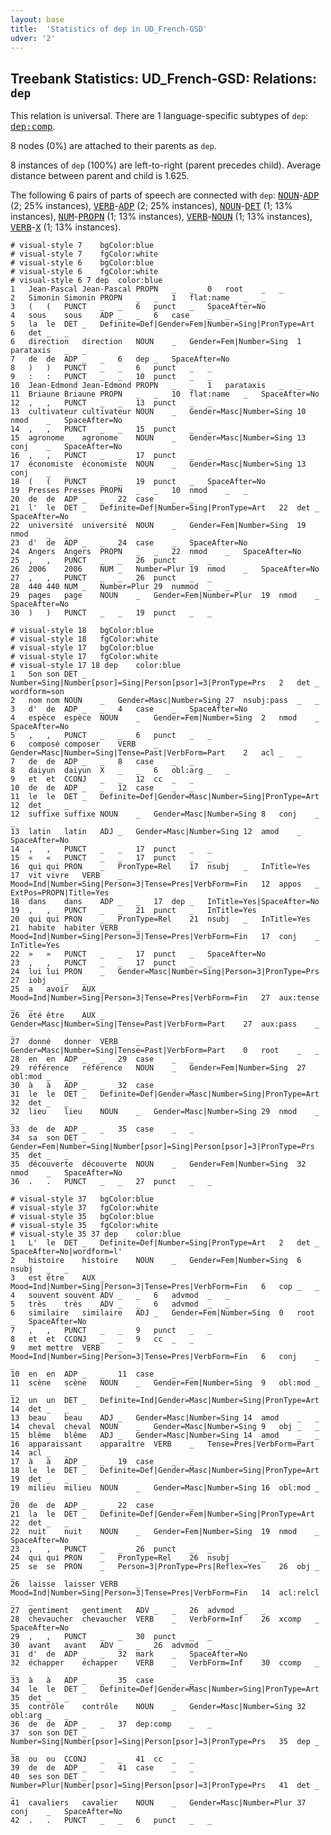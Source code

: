 ```yaml
---
layout: base
title:  'Statistics of dep in UD_French-GSD'
udver: '2'
---
```


## Treebank Statistics: UD_French-GSD: Relations: `dep`

This relation is universal.
There are 1 language-specific subtypes of `dep`: <tt><a href="fr_gsd-dep-dep-comp.html">dep:comp</a></tt>.

8 nodes (0%) are attached to their parents as `dep`.

8 instances of `dep` (100%) are left-to-right (parent precedes child).
Average distance between parent and child is 1.625.

The following 6 pairs of parts of speech are connected with `dep`: <tt><a href="fr_gsd-pos-NOUN.html">NOUN</a></tt>-<tt><a href="fr_gsd-pos-ADP.html">ADP</a></tt> (2; 25% instances), <tt><a href="fr_gsd-pos-VERB.html">VERB</a></tt>-<tt><a href="fr_gsd-pos-ADP.html">ADP</a></tt> (2; 25% instances), <tt><a href="fr_gsd-pos-NOUN.html">NOUN</a></tt>-<tt><a href="fr_gsd-pos-DET.html">DET</a></tt> (1; 13% instances), <tt><a href="fr_gsd-pos-NUM.html">NUM</a></tt>-<tt><a href="fr_gsd-pos-PROPN.html">PROPN</a></tt> (1; 13% instances), <tt><a href="fr_gsd-pos-VERB.html">VERB</a></tt>-<tt><a href="fr_gsd-pos-NOUN.html">NOUN</a></tt> (1; 13% instances), <tt><a href="fr_gsd-pos-VERB.html">VERB</a></tt>-<tt><a href="fr_gsd-pos-X.html">X</a></tt> (1; 13% instances).


~~~ conllu
# visual-style 7	bgColor:blue
# visual-style 7	fgColor:white
# visual-style 6	bgColor:blue
# visual-style 6	fgColor:white
# visual-style 6 7 dep	color:blue
1	Jean-Pascal	Jean-Pascal	PROPN	_	_	0	root	_	_
2	Simonin	Simonin	PROPN	_	_	1	flat:name	_	_
3	(	(	PUNCT	_	_	6	punct	_	SpaceAfter=No
4	sous	sous	ADP	_	_	6	case	_	_
5	la	le	DET	_	Definite=Def|Gender=Fem|Number=Sing|PronType=Art	6	det	_	_
6	direction	direction	NOUN	_	Gender=Fem|Number=Sing	1	parataxis	_	_
7	de	de	ADP	_	_	6	dep	_	SpaceAfter=No
8	)	)	PUNCT	_	_	6	punct	_	_
9	:	:	PUNCT	_	_	10	punct	_	_
10	Jean-Edmond	Jean-Edmond	PROPN	_	_	1	parataxis	_	_
11	Briaune	Briaune	PROPN	_	_	10	flat:name	_	SpaceAfter=No
12	,	,	PUNCT	_	_	13	punct	_	_
13	cultivateur	cultivateur	NOUN	_	Gender=Masc|Number=Sing	10	nmod	_	SpaceAfter=No
14	,	,	PUNCT	_	_	15	punct	_	_
15	agronome	agronome	NOUN	_	Gender=Masc|Number=Sing	13	conj	_	SpaceAfter=No
16	,	,	PUNCT	_	_	17	punct	_	_
17	économiste	économiste	NOUN	_	Gender=Masc|Number=Sing	13	conj	_	_
18	(	(	PUNCT	_	_	19	punct	_	SpaceAfter=No
19	Presses	Presses	PROPN	_	_	10	nmod	_	_
20	de	de	ADP	_	_	22	case	_	_
21	l'	le	DET	_	Definite=Def|Number=Sing|PronType=Art	22	det	_	SpaceAfter=No
22	université	université	NOUN	_	Gender=Fem|Number=Sing	19	nmod	_	_
23	d'	de	ADP	_	_	24	case	_	SpaceAfter=No
24	Angers	Angers	PROPN	_	_	22	nmod	_	SpaceAfter=No
25	,	,	PUNCT	_	_	26	punct	_	_
26	2006	2006	NUM	_	Number=Plur	19	nmod	_	SpaceAfter=No
27	,	,	PUNCT	_	_	26	punct	_	_
28	440	440	NUM	_	Number=Plur	29	nummod	_	_
29	pages	page	NOUN	_	Gender=Fem|Number=Plur	19	nmod	_	SpaceAfter=No
30	)	)	PUNCT	_	_	19	punct	_	_

~~~


~~~ conllu
# visual-style 18	bgColor:blue
# visual-style 18	fgColor:white
# visual-style 17	bgColor:blue
# visual-style 17	fgColor:white
# visual-style 17 18 dep	color:blue
1	Son	son	DET	_	Number=Sing|Number[psor]=Sing|Person[psor]=3|PronType=Prs	2	det	_	wordform=son
2	nom	nom	NOUN	_	Gender=Masc|Number=Sing	27	nsubj:pass	_	_
3	d'	de	ADP	_	_	4	case	_	SpaceAfter=No
4	espèce	espèce	NOUN	_	Gender=Fem|Number=Sing	2	nmod	_	SpaceAfter=No
5	,	,	PUNCT	_	_	6	punct	_	_
6	composé	composer	VERB	_	Gender=Masc|Number=Sing|Tense=Past|VerbForm=Part	2	acl	_	_
7	de	de	ADP	_	_	8	case	_	_
8	daiyun	daiyun	X	_	_	6	obl:arg	_	_
9	et	et	CCONJ	_	_	12	cc	_	_
10	de	de	ADP	_	_	12	case	_	_
11	le	le	DET	_	Definite=Def|Gender=Masc|Number=Sing|PronType=Art	12	det	_	_
12	suffixe	suffixe	NOUN	_	Gender=Masc|Number=Sing	8	conj	_	_
13	latin	latin	ADJ	_	Gender=Masc|Number=Sing	12	amod	_	SpaceAfter=No
14	,	,	PUNCT	_	_	17	punct	_	_
15	«	«	PUNCT	_	_	17	punct	_	_
16	qui	qui	PRON	_	PronType=Rel	17	nsubj	_	InTitle=Yes
17	vit	vivre	VERB	_	Mood=Ind|Number=Sing|Person=3|Tense=Pres|VerbForm=Fin	12	appos	_	ExtPos=PROPN|Title=Yes
18	dans	dans	ADP	_	_	17	dep	_	InTitle=Yes|SpaceAfter=No
19	,	,	PUNCT	_	_	21	punct	_	InTitle=Yes
20	qui	qui	PRON	_	PronType=Rel	21	nsubj	_	InTitle=Yes
21	habite	habiter	VERB	_	Mood=Ind|Number=Sing|Person=3|Tense=Pres|VerbForm=Fin	17	conj	_	InTitle=Yes
22	»	»	PUNCT	_	_	17	punct	_	SpaceAfter=No
23	,	,	PUNCT	_	_	17	punct	_	_
24	lui	lui	PRON	_	Gender=Masc|Number=Sing|Person=3|PronType=Prs	27	iobj	_	_
25	a	avoir	AUX	_	Mood=Ind|Number=Sing|Person=3|Tense=Pres|VerbForm=Fin	27	aux:tense	_	_
26	été	être	AUX	_	Gender=Masc|Number=Sing|Tense=Past|VerbForm=Part	27	aux:pass	_	_
27	donné	donner	VERB	_	Gender=Masc|Number=Sing|Tense=Past|VerbForm=Part	0	root	_	_
28	en	en	ADP	_	_	29	case	_	_
29	référence	référence	NOUN	_	Gender=Fem|Number=Sing	27	obl:mod	_	_
30	à	à	ADP	_	_	32	case	_	_
31	le	le	DET	_	Definite=Def|Gender=Masc|Number=Sing|PronType=Art	32	det	_	_
32	lieu	lieu	NOUN	_	Gender=Masc|Number=Sing	29	nmod	_	_
33	de	de	ADP	_	_	35	case	_	_
34	sa	son	DET	_	Gender=Fem|Number=Sing|Number[psor]=Sing|Person[psor]=3|PronType=Prs	35	det	_	_
35	découverte	découverte	NOUN	_	Gender=Fem|Number=Sing	32	nmod	_	SpaceAfter=No
36	.	.	PUNCT	_	_	27	punct	_	_

~~~


~~~ conllu
# visual-style 37	bgColor:blue
# visual-style 37	fgColor:white
# visual-style 35	bgColor:blue
# visual-style 35	fgColor:white
# visual-style 35 37 dep	color:blue
1	L'	le	DET	_	Definite=Def|Number=Sing|PronType=Art	2	det	_	SpaceAfter=No|wordform=l'
2	histoire	histoire	NOUN	_	Gender=Fem|Number=Sing	6	nsubj	_	_
3	est	être	AUX	_	Mood=Ind|Number=Sing|Person=3|Tense=Pres|VerbForm=Fin	6	cop	_	_
4	souvent	souvent	ADV	_	_	6	advmod	_	_
5	très	très	ADV	_	_	6	advmod	_	_
6	similaire	similaire	ADJ	_	Gender=Fem|Number=Sing	0	root	_	SpaceAfter=No
7	,	,	PUNCT	_	_	9	punct	_	_
8	et	et	CCONJ	_	_	9	cc	_	_
9	met	mettre	VERB	_	Mood=Ind|Number=Sing|Person=3|Tense=Pres|VerbForm=Fin	6	conj	_	_
10	en	en	ADP	_	_	11	case	_	_
11	scène	scène	NOUN	_	Gender=Fem|Number=Sing	9	obl:mod	_	_
12	un	un	DET	_	Definite=Ind|Gender=Masc|Number=Sing|PronType=Art	14	det	_	_
13	beau	beau	ADJ	_	Gender=Masc|Number=Sing	14	amod	_	_
14	cheval	cheval	NOUN	_	Gender=Masc|Number=Sing	9	obj	_	_
15	blême	blême	ADJ	_	Gender=Masc|Number=Sing	14	amod	_	_
16	apparaissant	apparaître	VERB	_	Tense=Pres|VerbForm=Part	14	acl	_	_
17	à	à	ADP	_	_	19	case	_	_
18	le	le	DET	_	Definite=Def|Gender=Masc|Number=Sing|PronType=Art	19	det	_	_
19	milieu	milieu	NOUN	_	Gender=Masc|Number=Sing	16	obl:mod	_	_
20	de	de	ADP	_	_	22	case	_	_
21	la	le	DET	_	Definite=Def|Gender=Fem|Number=Sing|PronType=Art	22	det	_	_
22	nuit	nuit	NOUN	_	Gender=Fem|Number=Sing	19	nmod	_	SpaceAfter=No
23	,	,	PUNCT	_	_	26	punct	_	_
24	qui	qui	PRON	_	PronType=Rel	26	nsubj	_	_
25	se	se	PRON	_	Person=3|PronType=Prs|Reflex=Yes	26	obj	_	_
26	laisse	laisser	VERB	_	Mood=Ind|Number=Sing|Person=3|Tense=Pres|VerbForm=Fin	14	acl:relcl	_	_
27	gentiment	gentiment	ADV	_	_	26	advmod	_	_
28	chevaucher	chevaucher	VERB	_	VerbForm=Inf	26	xcomp	_	SpaceAfter=No
29	,	,	PUNCT	_	_	30	punct	_	_
30	avant	avant	ADV	_	_	26	advmod	_	_
31	d'	de	ADP	_	_	32	mark	_	SpaceAfter=No
32	échapper	échapper	VERB	_	VerbForm=Inf	30	ccomp	_	_
33	à	à	ADP	_	_	35	case	_	_
34	le	le	DET	_	Definite=Def|Gender=Masc|Number=Sing|PronType=Art	35	det	_	_
35	contrôle	contrôle	NOUN	_	Gender=Masc|Number=Sing	32	obl:arg	_	_
36	de	de	ADP	_	_	37	dep:comp	_	_
37	son	son	DET	_	Number=Sing|Number[psor]=Sing|Person[psor]=3|PronType=Prs	35	dep	_	_
38	ou	ou	CCONJ	_	_	41	cc	_	_
39	de	de	ADP	_	_	41	case	_	_
40	ses	son	DET	_	Number=Plur|Number[psor]=Sing|Person[psor]=3|PronType=Prs	41	det	_	_
41	cavaliers	cavalier	NOUN	_	Gender=Masc|Number=Plur	37	conj	_	SpaceAfter=No
42	.	.	PUNCT	_	_	6	punct	_	_

~~~


